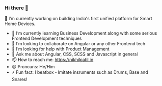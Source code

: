 ### Hi there 👋
🔭 I’m currently working on building India's first unified platform for Smart Home Devices.
- 🌱 I’m currently learning Business Development along with some serious Frontend Development techniques
- 👯 I’m looking to collaborate on Angular or any other Frontend tech
- 🤔 I’m looking for help with Product Management
- 💬 Ask me about Angular, CSS, SCSS and Javascript in general
- 📫 How to reach me: https://nikhilpatil.in
- 😄 Pronouns: He/Him
- ⚡ Fun fact: I beatbox - Imitate insruments such as Drums, Base and Snares!
